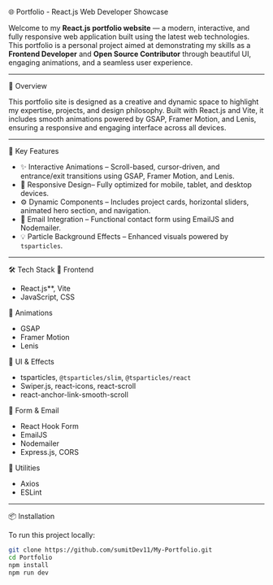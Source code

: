  🌐 Portfolio - React.js Web Developer Showcase

Welcome to my **React.js portfolio website** — a modern, interactive, and fully responsive web application built using the latest web technologies. This portfolio is a personal project aimed at demonstrating my skills as a **Frontend Developer** and **Open Source Contributor** through beautiful UI, engaging animations, and a seamless user experience.

---

🚀 Overview

This portfolio site is designed as a creative and dynamic space to highlight my expertise, projects, and design philosophy. Built with React.js and Vite, it includes smooth animations powered by GSAP, Framer Motion, and Lenis, ensuring a responsive and engaging interface across all devices.

---
 🎯 Key Features

- ✨ Interactive Animations – Scroll-based, cursor-driven, and entrance/exit transitions using GSAP, Framer Motion, and Lenis.
- 📱 Responsive Design– Fully optimized for mobile, tablet, and desktop devices.
- ⚙️ Dynamic Components – Includes project cards, horizontal sliders, animated hero section, and navigation.
- 💌 Email Integration – Functional contact form using EmailJS and Nodemailer.
- 💡 Particle Background Effects – Enhanced visuals powered by `tsparticles`.

---

 🛠️ Tech Stack
 🔹 Frontend
- React.js**, Vite
- JavaScript, CSS

🔹 Animations
- GSAP
- Framer Motion
- Lenis

🔹 UI & Effects
- tsparticles, `@tsparticles/slim`, `@tsparticles/react`
- Swiper.js, react-icons, react-scroll
- react-anchor-link-smooth-scroll

🔹 Form & Email
- React Hook Form
- EmailJS
- Nodemailer
- Express.js, CORS

 🔹 Utilities
- Axios
- ESLint

---

📦 Installation

To run this project locally:

```bash
git clone https://github.com/sumitDev11/My-Portfolio.git
cd Portfolio
npm install
npm run dev
